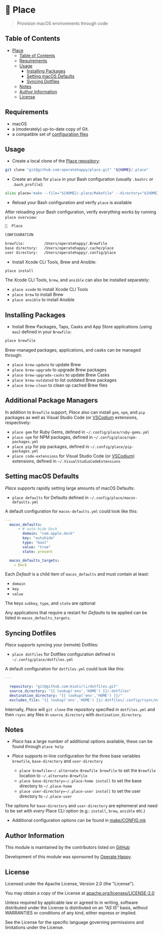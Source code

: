 # 📍 Place

> Provision macOS environments through code

## Table of Contents

- [Place](#-place)
  - [Table of Contents](#table-of-contents)
  - [Requirements](#requirements)
  - [Usage](#usage)
    - [Installing Packages](#installing-packages)
    - [Setting macOS Defaults](#setting-macos-defaults)
    - [Syncing Dotfiles](#syncing-dotfiles)
  - [Notes](#notes)
  - [Author Information](#author-information)
  - [License](#license)

## Requirements

- macOS
- a (moderately) up-to-date copy of Git.
- a compatible set of [configuration files](https://github.com/ksatirli/dotfiles/tree/master/.config/place)

## Usage

- Create a local clone of the [Place repository](https://github.com/operatehappy/place):

```sh
git clone "git@github.com:operatehappy/place.git" "${HOME}/.place"
```

- Create an alias for `place` in your Bash configuration (usually `.bashrc` or `.bash_profile`):

```sh
alias place='make --file="${HOME}/.place/Makefile" --directory="${HOME}/.place/"'
```

- Reload your Bash configuration and verify `place` is available

After reloading your Bash configuration, verify everything works by running `place overview`:

```sh
📍  Place

CONFIGURATION

brewfile:         /Users/operatehappy/.Brewfile
base directory:   /Users/operatehappy/.cache/place
user directory:   /Users/operatehappy/.config/place
```

- Install Xcode CLI Tools, Brew and Ansible:

```sh
place install
```

The Xcode CLI Tools, `brew`, and `ansible` can also be installed separately:

- `place xcode` to install Xcode CLI Tools
- `place brew` to install Brew
- `place ansible` to install Ansible

## Installing Packages

- Install Brew Packages, Taps, Casks and App Store applications (using `mas`) defined in your `Brewfile`:

```sh
place brewfile
```

Brew-managed packages, applications, and casks can be managed through:

- `place brew-update` to update Brew
- `place brew-upgrade` to upgrade Brew packages
- `place brew-upgrade-casks` to update Brew Casks
- `place brew-outdated` to list outdated Brew packages
- `place brew-clean` to clean up cached Brew files

## Additional Package Managers

In addition to `Brewfile` support, _Place_ also can install `gem`, `npm`, and `pip` packages as well as Visual Studio Code (or [VSCodium](https://vscodium.com) extensions, respectively:

- `place gem` for Ruby Gems, defined in `~/.config/place/ruby-gems.yml`
- `place npm` for NPM packages, defined in `~/.config/place/npm-packages.yml`
- `place pip` for pip packages, defined in `~/.config/place/pip-packages.yml`
- `place code-extensions` for Visual Studio Code (or [VSCodium](https://vscodium.com)) extensions, defined in `~/.VisualStudioCodeExtensions`

## Setting macOS Defaults

_Place_ supports rapidly setting large amounts of macOS Defaults:

- `place defaults` for Defaults defined in `~/.config/place/macos-defaults.yml`

A default configuration for `macos-defaults.yml` could look like this:

```yaml
---
  macos_defaults:
      - # auto-hide Dock
        domain: "com.apple.dock"
        key: "autohide"
        type: "bool"
        value: "true"
        state: present

  macos_defaults_targets:
    - Dock
```

Each _Default_ is a child item of `macos_defaults` and must contain at least:

- `domain`
- `key`
- `value`

The keys `subkey`, `type`, and `state` are optional

Any applications that require a restart for _Defaults_ to be applied can be listed in `macos_defaults_targets`.

## Syncing Dotfiles

_Place_ supports syncing your (remote) Dotfiles:

- `place dotfiles` for Dotfiles configuration defined in `~/.config/place/dotfiles.yml`

A default configuration for `dotfiles.yml` could look like this:

```yaml
---

  repository: "git@github.com:ksatirli/dotfiles.git"
  source_directory: "{{ lookup('env','HOME') }}/.dotfiles"
  destination_directory: "{{ lookup('env','HOME') }}/"
  excludes_file: "{{ lookup('env','HOME') }}/.dotfiles/.config/rsync/excludes"
```

Internally, _Place_ will `git clone` the repository specified in `dotfiles.yml` and then `rsync` any files in `source_directory` with `destination_directory`.

## Notes

- _Place_ has a large number of additional options available, these can be found through `place help`

- _Place_ supports in-line configuration for the three base variables `brewfile`, `base-directory` and `user-directory`
  - `place brewfile=~/.alternate-Brewfile brewfile` to set the `Brewfile` location to `~/.alternate-Brewfile`
  - `place base-directory=~/.place-home install` to set the base directory to `~/.place-home`
  - `place user-directory=~/.place-user install` to set the user directory to `~/.place-user`

The options for `base-directory` and `user-directory` are ephemeral and need to be set with _every_ Place CLI option (e.g.: `install`, `brew`, `ansible` etc.)

- Additional configuration options can be found in [make/CONFIG.mk](https://github.com/operatehappy/place/blob/master/make/CONFIG.mk)

## Author Information

This module is maintained by the contributors listed on [GitHub](https://github.com/operatehappy/place/graphs/contributors)

Development of this module was sponsored by [Operate Happy](https://github.com/operatehappy).

## License

Licensed under the Apache License, Version 2.0 (the "License").

You may obtain a copy of the License at [apache.org/licenses/LICENSE-2.0](http://www.apache.org/licenses/LICENSE-2.0)

Unless required by applicable law or agreed to in writing, software distributed under the License is distributed on an _"AS IS"_ basis, without WARRANTIES or conditions of any kind, either express or implied.

See the License for the specific language governing permissions and limitations under the License.
